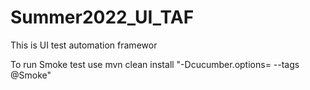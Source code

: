# Summer2022_UI_TAF
This is UI test automation framewor



To run Smoke test use mvn clean install "-Dcucumber.options= --tags @Smoke"
